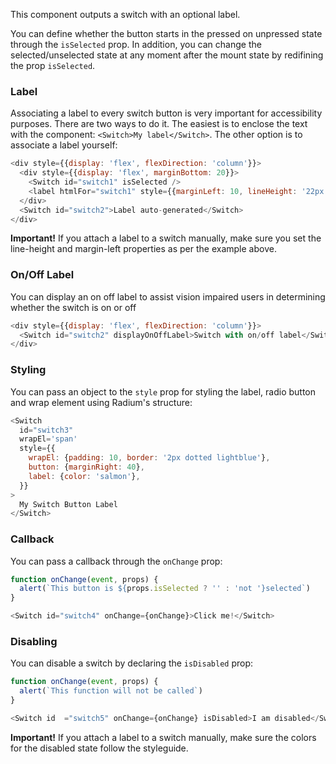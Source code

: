 This component outputs a switch with an optional label.

You can define whether the button starts in the pressed on unpressed state through the `isSelected` prop. In addition, you can change the selected/unselected state at any moment after the mount state by redifining the prop `isSelected`.

### Label
Associating a label to every switch button is very important for accessibility purposes. There are two ways to do it. The easiest is to enclose the text with the component: `<Switch>My label</Switch>`. The other option is to associate a label yourself:

```js
<div style={{display: 'flex', flexDirection: 'column'}}>
  <div style={{display: 'flex', marginBottom: 20}}>
    <Switch id="switch1" isSelected />
    <label htmlFor="switch1" style={{marginLeft: 10, lineHeight: '22px'}}>Label associated manually</label>
  </div>
  <Switch id="switch2">Label auto-generated</Switch>
</div>
```
**Important!** If you attach a label to a switch manually, make sure you set the line-height and margin-left properties as per the example above.

### On/Off Label
You can display an on off label to assist vision impaired users in determining whether the switch is on or off

```js
<div style={{display: 'flex', flexDirection: 'column'}}>
  <Switch id="switch2" displayOnOffLabel>Switch with on/off label</Switch>
</div>
```

### Styling
You can pass an object to the `style` prop for styling the label, radio button and wrap element using Radium's structure:
```js
<Switch
  id="switch3"
  wrapEl='span'
  style={{
    wrapEl: {padding: 10, border: '2px dotted lightblue'},
    button: {marginRight: 40},
    label: {color: 'salmon'},
  }}
>
  My Switch Button Label
</Switch>
```


### Callback
You can pass a callback through the `onChange` prop:

```js
function onChange(event, props) {
  alert(`This button is ${props.isSelected ? '' : 'not '}selected`)
}

<Switch id="switch4" onChange={onChange}>Click me!</Switch>
```

### Disabling
You can disable a switch by declaring the `isDisabled` prop:

```js
function onChange(event, props) {
  alert(`This function will not be called`)
}

<Switch id  ="switch5" onChange={onChange} isDisabled>I am disabled</Switch>
```
**Important!** If you attach a label to a switch manually, make sure the colors for the disabled state follow the styleguide.
